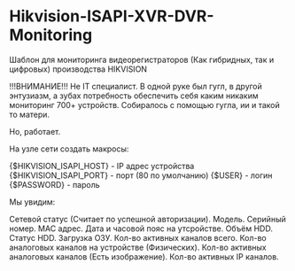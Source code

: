 # Hikvision-ISAPI-XVR-DVR-Monitoring
Шаблон для мониторинга видеорегистраторов (Как гибридных, так и цифровых) производства HIKVISION

!!!ВНИМАНИЕ!!! Не IT специалист. В одной руке был гугл, в другой энтузиазм, а зубах потребность обеспечить себя каким никаким мониторинг 700+ устройств.
Собиралось с помощью гугла, ии и такой то матери.

Но, работает.


На узле сети создать макросы:

{$HIKVISION_ISAPI_HOST} - IP адрес устройства
{$HIKVISION_ISAPI_PORT} - порт (80 по умолчанию)
{$USER}                 - логин
{$PASSWORD}             - пароль


Мы увидим:

  Сетевой статус (Считает по успешной авторизации).
  Модель.
  Серийный номер.
  MAC адрес.
  Дата и часовой пояс на утсройстве.
  Объём HDD.
  Статус HDD.
  Загрузка ОЗУ.
  Кол-во активных каналов всего.
  Кол-во аналоговых каналов на устройстве (Физических).
  Кол-во активных аналоговых каналов (Есть изображение).
  Кол-во активных IP каналов.

